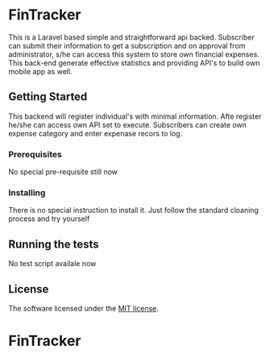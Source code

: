 # FinTracker

This is a Laravel based simple and straightforward api backed. Subscriber can submit their information to get a subscription and on approval from administrator, s/he can access this system to store own financial expenses. This back-end generate effective statistics and providing API's to build own mobile app as well.

## Getting Started

This backend will register individual's with minimal information. Afte register he/she can access own API set to execute. Subscribers can create own expense category and enter expenase recors to log.

### Prerequisites

No special pre-requisite still now


### Installing

There is no special instruction to install it. Just follow the standard cloaning process and try yourself


## Running the tests

No test script availale now

## License

The software licensed under the [MIT license](https://opensource.org/licenses/MIT).
# FinTracker

